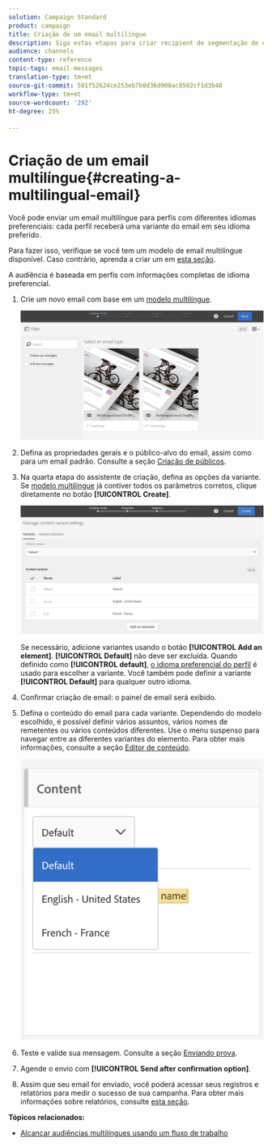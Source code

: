 ```yaml
---
solution: Campaign Standard
product: campaign
title: Criação de um email multilíngue
description: Siga estas etapas para criar recipient de segmentação de email multilíngues com diferentes idiomas preferenciais.
audience: channels
content-type: reference
topic-tags: email-messages
translation-type: tm+mt
source-git-commit: 501f52624ce253eb7b0d36d908ac8502cf1d3b48
workflow-type: tm+mt
source-wordcount: '292'
ht-degree: 25%

---
```



# Criação de um email multilíngue{#creating-a-multilingual-email}

Você pode enviar um email multilíngue para perfis com diferentes idiomas preferenciais: cada perfil receberá uma variante do email em seu idioma preferido.

Para fazer isso, verifique se você tem um modelo de email multilíngue disponível. Caso contrário, aprenda a criar um em [esta seção](../../channels/using/multilingual-messages-template.md).

A audiência é baseada em perfis com informações completas de idioma preferencial.

1. Crie um novo email com base em um [modelo multilíngue](../../channels/using/multilingual-messages-template.md).

   ![](assets/multi_create1.png)

1. Defina as propriedades gerais e o público-alvo do email, assim como para um email padrão. Consulte a seção [Criação de públicos](../../audiences/using/creating-audiences.md).
1. Na quarta etapa do assistente de criação, defina as opções da variante. Se [modelo multilíngue](../../channels/using/multilingual-messages-template.md) já contiver todos os parâmetros corretos, clique diretamente no botão **[!UICONTROL Create]**.

   ![](assets/multi_create4.png)

   Se necessário, adicione variantes usando o botão **[!UICONTROL Add an element]**. **[!UICONTROL Default]** não deve ser excluída. Quando definido como **[!UICONTROL default]**, [o idioma preferencial do perfil](../../audiences/using/creating-profiles.md) é usado para escolher a variante. Você também pode definir a variante **[!UICONTROL Default]** para qualquer outro idioma.

1. Confirmar criação de email: o painel de email será exibido.
1. Defina o conteúdo do email para cada variante. Dependendo do modelo escolhido, é possível definir vários assuntos, vários nomes de remetentes ou vários conteúdos diferentes. Use o menu suspenso para navegar entre as diferentes variantes do elemento. Para obter mais informações, consulte a seção [Editor de conteúdo](../../designing/using/designing-content-in-adobe-campaign.md).

   ![](assets/multi_selectcontent.png)

1. Teste e valide sua mensagem. Consulte a seção [Enviando prova](../../sending/using/sending-proofs.md).
1. Agende o envio com **[!UICONTROL Send after confirmation option]**.
1. Assim que seu email for enviado, você poderá acessar seus registros e relatórios para medir o sucesso de sua campanha. Para obter mais informações sobre relatórios, consulte [esta seção](../../reporting/using/about-dynamic-reports.md).

**Tópicos relacionados:**

* [Alcançar audiências multilíngues usando um fluxo de trabalho](https://helpx.adobe.com/br/campaign/kb/simplify-campaign-management.html#Engageyourcustomersateverystep)
